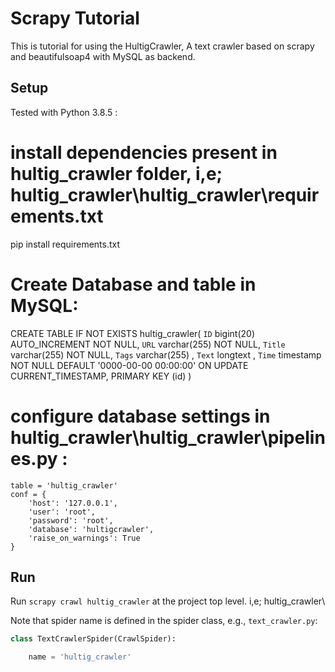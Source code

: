 # Scrapy Tutorial

This is tutorial for using the HultigCrawler, A text crawler based on scrapy and beautifulsoap4 with MySQL as backend.



## Setup
Tested with Python 3.8.5 :

# install dependencies present in hultig_crawler folder, i,e; hultig_crawler\hultig_crawler\requirements.txt
pip install requirements.txt

# Create Database and table in MySQL:

CREATE TABLE IF NOT EXISTS hultig_crawler(
	`ID` bigint(20) AUTO_INCREMENT NOT NULL,
	`URL` varchar(255) NOT NULL,
	`Title` varchar(255) NOT NULL,
	`Tags` varchar(255) ,
	`Text` longtext ,
    `Time` timestamp NOT NULL DEFAULT '0000-00-00 00:00:00' ON UPDATE CURRENT_TIMESTAMP,
	PRIMARY KEY (id)
    )

# configure database settings in hultig_crawler\hultig_crawler\pipelines.py :
    
    table = 'hultig_crawler'
    conf = {
        'host': '127.0.0.1',
        'user': 'root',
        'password': 'root',
        'database': 'hultigcrawler',
        'raise_on_warnings': True
    }

## Run

Run `scrapy crawl hultig_crawler` at the project top level. i,e; hultig_crawler\

Note that spider name is defined in the spider class, e.g., `text_crawler.py`:
```python
class TextCrawlerSpider(CrawlSpider):

    name = 'hultig_crawler'
```

